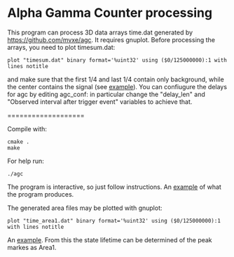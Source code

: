 # Alpha Gamma Counter processing

This program can process 3D data arrays time.dat generated by <https://github.com/mvxe/agc>.
It requires gnuplot.
Before processing the arrays, you need to plot timesum.dat:
```
plot "timesum.dat" binary format='%uint32' using ($0/125000000):1 with lines notitle
```
and make sure that the first 1/4 and last 1/4 contain only background, while the center contains the signal (see [example](sample/area1-time.png)).
You can confiugure the delays for agc by editing agc_conf: in particular change the "delay_len" and "Observed interval after trigger event" variables to achieve that.

===================

Compile with:
```
cmake .
make
```
For help run:
```
./agc
```
The program is interactive, so just follow instructions.
An [example](sample/sample.png) of what the program produces. 

The generated area files may be plotted with gnuplot:
```
plot "time_area1.dat" binary format='%uint32' using ($0/125000000):1 with lines notitle
```
An [example](sample/area1-time.png). From this the state lifetime can be determined of the peak markes as Area1.
